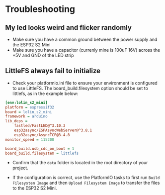 # Troubleshooting

## My led looks weird and flicker randomly

-   Make sure you have a common ground between the power supply and the ESP32 S2 Mini
-   Make sure you have a capacitor (currenly mine is 100uF 16V) across the +5V and GND of the LED strip

## LittleFS always fail to initialize

-   Check your platformio.ini file to ensure your environment is configured to use LittleFS. The board_build.filesystem option should be set to littlefs, as in the example below:

```ini
[env:lolin_s2_mini]
platform = espressif32
board = lolin_s2_mini
framework = arduino
lib_deps =
	fastled/FastLED@^3.10.3
	esp32async/ESPAsyncWebServer@^3.8.1
	esp32async/AsyncTCP@3.4.8
monitor_speed = 115200

board_build.usb_cdc_on_boot = 1
board_build.filesystem = littlefs
```

-   Confirm that the `data` folder is located in the root directory of your project.

-   If the configuration is correct, use the PlatformIO tasks to first run `Build Filesystem Image` and then `Upload Filesystem Image` to transfer the files to the ESP32 S2 Mini.